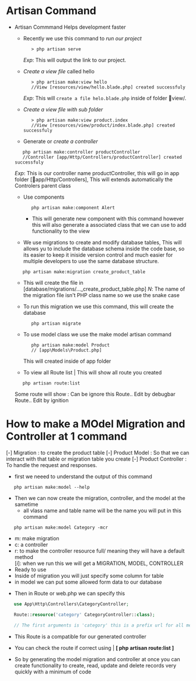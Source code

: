 # Artisan Command 
   - Artisan Commmand Helps development faster

      * Recently we use this command to *run our project*
         ```
            > php artisan serve
         ```
         _Exp_: This will output the link to our project.


      * *Create a view file* called hello
         ```
            > php artisan make:view hello
            //View [resources/view/hello.blade.php] created successfuly
         ```
         _Exp_: This will `create a file helo.blade.php` inside
         of folder 📁view/. 
      *  *Create a view file with sub folder*
         ```
            > php artisan make:view product.index
            //View [resources/view/product/index.blade.php] created successfuly
         ```


      * Generate or *create a controller* 
      ```
         php artisan make:controller productController
         //Controller [app/Http/Controllers/productController] created successfuly
      ```
      _Exp_: This is our controller name productController, this will go in app folder [📁app/Http/Controllers], This will extends automatically the Controlers parent class
     

      * Use components 
         ```
            php artisan make:component Alert 
         ```
         - This will generate new component with this command however this will also generate a
         associated class that we can use to add functionality to the view 


      * We use migrations to create and modify database tables, This will allows yu to include 
      the database schema inside the code base, so its easier to keep it iniside version control
      and much easier for multiple developers to use the same database structure.
      ```
         php artisan make:migration create_product_table
      ```
      * This will create the file in 
         [database/migrations/..._create_product_table.php]
      _N_: The name of the migration file isn't PHP class name so we use the snake case


      * To run this migration we use this command, this will create the database 
         ```   
            php artisan migrate
         ```


      * To use model class we use the  make model artisan command
         ```
            php artisan make:model Product
            // [app\Models\Product.php]
         ```
         This will created inside of app folder
         

      * To view all Route list | This will show all route you created
      ```
         php artisan route:list
      ```
      Some route will show : Can be ignore this
      Route.. Edit by debugbar
      Route.. Edit by ignition 



# How to make a MOdel Migration and Controller at 1 command
   [-] Migration : to create the product table
   [-] Product Model : So that we can interact with that table or migration table you create
   [-] Product Controller : To handle the request and responses.

   - first we neeed to understand the output of this command
   ```
      php artisan make:model --help
   ```
   - Then we can now create the migration, controller, and the model at the sametime
      * all vlass name and table name will be the name you will put in this command
   ```
      php artisan make:model Category -mcr
   ```
   - m: make migration
   - c:  a controller
   - r: to make the controller resource full/ meaning they will have a default method  
   [_i_]: when we run this we will get a MIGRATION, MODEL, CONTROLLER
   - Ready to use 
   - Inside of migration you will just specify some column for table
   - in model we can put some allowed form data to our database
   * Then in Route or web.php we can specify this 
   ```php
      use App\Http\Controllers\CategoryController;

      Route::resource('category' CategoryController::class);

      // The first arguments is 'category' this is a prefix url for all method
   ```
   - This Route is a compatible for our generated controller
   * You can check the route if correct using | **[ php artisan route:list ]**

   - So by generating the model migration and controller at once you can create functionality to create, read, update and delete records very quickly with a minimum of code


